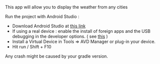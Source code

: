 This app will allow you to display the weather from any cities

Run the project with Android Studio :
- Download Android Studio at [this link](https://developer.android.com/studio)
- If using a real device : enable the install of foreign apps and the USB debugging in the developer options. ( see [this](https://developer.android.com/studio/debug/dev-options) )
- Install a Virtual Device in Tools => AVD Manager or plug-in your device.
- Hit run / Shift + F10

Any crash might be caused by your gradle version.
